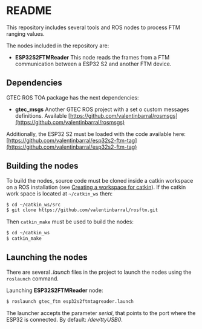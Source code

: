 # README

This repository includes several tools and ROS nodes to process FTM ranging values.

The nodes included in the repository are:

* **ESP32S2FTMReader** This node reads the frames from a FTM communication between a ESP32 S2 and another FTM device. 

## Dependencies

GTEC ROS TOA package has the next dependencies:

* **gtec_msgs** Another GTEC ROS project with a set o custom messages definitions. Available [https://github.com/valentinbarral/rosmsgs](https://github.com/valentinbarral/rosmsgs)

Additionally, the ESP32 S2 must be loaded with the code available here: [https://github.com/valentinbarral/esp32s2-ftm-tag](https://github.com/valentinbarral/esp32s2-ftm-tag)

## Building the nodes

To build the nodes, source code must be cloned inside a catkin workspace on a ROS installation (see [Creating a workspace for catkin](http://wiki.ros.org/catkin/Tutorials/create_a_workspace)). If the catkin work space is located at ```~/catkin_ws``` then:

```bash
$ cd ~/catkin_ws/src
$ git clone https://github.com/valentinbarral/rosftm.git
```

Then ```catkin_make``` must be used to build the nodes:

```bash
$ cd ~/catkin_ws
$ catkin_make
```

## Launching the nodes

There are several *.launch* files in the project to launch the nodes using the ```roslaunch``` command. 

Launching **ESP32S2FTMReader** node:

```bash
$ roslaunch gtec_ftm esp32s2ftmtagreader.launch
```

The launcher accepts the parameter *serial*, that points to the port where the ESP32 is connected. By default: */dev/ttyUSB0*.

